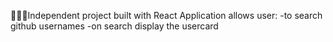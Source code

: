 👩🏼‍💻Independent project built with React 
Application allows user:
-to search github usernames
-on search display the usercard 
